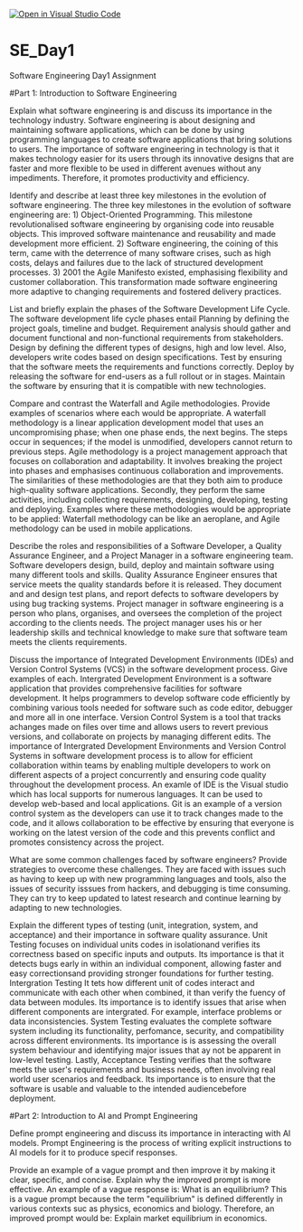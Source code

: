 [![Open in Visual Studio Code](https://classroom.github.com/assets/open-in-vscode-2e0aaae1b6195c2367325f4f02e2d04e9abb55f0b24a779b69b11b9e10269abc.svg)](https://classroom.github.com/online_ide?assignment_repo_id=18517611&assignment_repo_type=AssignmentRepo)
# SE_Day1
Software Engineering Day1 Assignment

#Part 1: Introduction to Software Engineering

Explain what software engineering is and discuss its importance in the technology industry.
Software engineering is about designing and maintaining software applications, which can be done by using programming languages to create software applications that bring solutions to users. The importance of software engineering in technology is that it makes technology easier for its users through its innovative designs that are faster and more flexible to be used in different avenues without any impediments. Therefore, it promotes productivity and efficiency.

Identify and describe at least three key milestones in the evolution of software engineering.
The three key milestones in the evolution of software engineering are: 1) Object-Oriented Programming. This milestone revolutionalised software engineering by organising code into reusable objects. This improved software maintenance and reusability and made development more efficient. 2) Software engineering, the coining of this term, came with the deterrence of many software crises, such as high costs, delays and failures due to the lack of structured development processes. 3) 2001 the Agile Manifesto existed, emphasising flexibility and customer collaboration. This transformation made software engineering more adaptive to changing requirements and fostered delivery practices.

List and briefly explain the phases of the Software Development Life Cycle.
The software development life cycle phases entail Planning by defining the project goals, timeline and budget. Requirement analysis should gather and document functional and non-functional requirements from stakeholders. Design by defining the different types of designs, high and low level. Also, developers write codes based on design specifications. Test by ensuring that the software meets the requirements and functions correctly. Deploy by releasing the software for end-users as a full rollout or in stages. Maintain the software by ensuring that it is compatible with new technologies.

Compare and contrast the Waterfall and Agile methodologies. Provide examples of scenarios where each would be appropriate.
A waterfall methodology is a linear application development model that uses an uncompromising phase; when one phase ends, the next begins. The steps occur in sequences; if the model is unmodified, developers cannot return to previous steps. Agile methodology is a project management approach that focuses on collaboration and adaptability. It involves breaking the project into phases and emphasises continuous collaboration and improvements. The similarities of these methodologies are that they both aim to produce high-quality software applications. Secondly, they perform the same activities, including collecting requirements, designing, developing, testing and deploying. Examples where these methodologies would be appropriate to be applied: Waterfall methodology can be like an aeroplane, and Agile methodology can be used in mobile applications.

Describe the roles and responsibilities of a Software Developer, a Quality Assurance Engineer, and a Project Manager in a software engineering team.
Software developers design, build, deploy and maintain software using many different tools and skills. Quality Assurance Engineer ensures that service meets the quality standards before it is released. They document and and design test plans, and report defects to software developers by using bug tracking systems. Project manager in software engineering is a person who plans, organises, and oversees the completion of the project according to the clients needs. The project manager uses his or her leadership skills and technical knowledge to make sure that software team meets the clients requirements.

Discuss the importance of Integrated Development Environments (IDEs) and Version Control Systems (VCS) in the software development process. Give examples of each.
Intergrated Development Environment is a software application that provides comprehensive facilities for software development. It helps programmers to develop software code efficiently 
by combining various tools needed for software such as code editor, debugger and more all in one interface. Version Control System is a tool that tracks achanges made on files over time and allows users to revert previous versions, and collaborate on projects by managing different edits. The importance of Intergrated Development Environments and Version Control Systems in software development process is to allow for efficient collaboration within teams by enabling multiple developers to work on different aspects of a project concurrently and ensuring code quality throughout the development process. An examle of IDE is the Visual studio which has local supports for numerous languages. It can be used to develop web-based and local applications. Git is an example of a version control system as the developers can use it to track changes made to the code, and it allows collaboration to be effective by ensuring that everyone is working on the latest version of the code and this prevents conflict and promotes consistency across the project.

What are some common challenges faced by software engineers? Provide strategies to overcome these challenges.
They are faced with issues such as having to keep up with new programming languages and tools, also the issues of security isssues from hackers, and debugging is time consuming. They can try to keep updated to latest research and continue learning by adapting to new technologies.

Explain the different types of testing (unit, integration, system, and acceptance) and their importance in software quality assurance.
Unit Testing focuses on individual units codes in isolationand verifies its correctness based on specific inputs and outputs. Its importance is that it detects bugs early in within an individual component, allowing faster and easy correctionsand providing stronger foundations for further testing. Intergration Testing It tets how different unit of codes interact and communicate with each other when combined, it than verify the fuency of data between modules. Its importance is to identify issues that arise when different components are intergrated. For example, interface problems or data inconsistencies. System Testing evaluates the complete software system including its functionality, perfomance, security, and compatibility across different environments. Its importance is is assessing the overall system behaviour and identifying major issues that ay not be apparent in low-level testing. Lastly, Acceptance Testing verifies that the software meets the user's requirements and business needs, often involving real world user scenarios and feedback. Its importance is to ensure that the software is usable and valuable to the intended audiencebefore deployment.

#Part 2: Introduction to AI and Prompt Engineering


Define prompt engineering and discuss its importance in interacting with AI models.
Prompt Engineering is the process of writing explicit instructions to AI models for it to produce specif responses.

Provide an example of a vague prompt and then improve it by making it clear, specific, and concise. Explain why the improved prompt is more effective.
An example of a vague response is: What is an equilibrium? This is a vague prompt because the term "equilibrium" is defined differently in various contexts suc as physics, economics and biology. Therefore, an improved prompt would be: Explain market equilibrium in economics.
